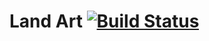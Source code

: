 # Land Art [![Build Status](https://travis-ci.org/radium226/land-art.svg?branch=master)](https://travis-ci.org/radium226/land-art)
